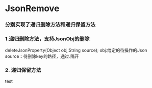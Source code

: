 # JsonRemove
### 分别实现了递归删除方法和递归保留方法
### 1.递归删除方法，支持JsonObj的删除
  deleteJsonProperty(Object obj,String source);
  obj:给定的待操作的Json
  source：待删除key的路径，通过.隔开
### 2. 递归保留方法
  test
  
